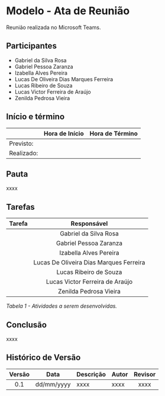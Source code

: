 # Modelo - Ata de Reunião

Reunião realizada no Microsoft Teams.

## Participantes

* Gabriel da Silva Rosa          
* Gabriel Pessoa Zaranza         
* Izabella Alves Pereira
* Lucas De Oliveira Dias Marques Ferreira     
* Lucas Ribeiro de Souza         
* Lucas Victor Ferreira de Araújo
* Zenilda Pedrosa Vieira         
  
## Início e término

|	             |Hora de Início  |Hora de Término  |
|--------------|:--------------:|:---------------:|
|Previsto:     |           |            |
|Realizado:    |           |            |

## Pauta

xxxx

## Tarefas

|Tarefa                                          |Responsável                    |
|------------------------------------------------|:-----------------------------:|
||Gabriel da Silva Rosa                   |
||Gabriel Pessoa Zaranza                  |
||Izabella Alves Pereira                  |
||Lucas De Oliveira Dias Marques Ferreira |
||Lucas Ribeiro de Souza                  |
||Lucas Victor Ferreira de Araújo         |
||Zenilda Pedrosa Vieira                  |


*Tabela 1 - Atividades a serem desenvolvidas.*

## Conclusão

xxxx

## Histórico de Versão

|Versão|Data|Descrição|Autor|Revisor|
|:----:|----|---------|-----|:-------:|
|0.1|dd/mm/yyyy|xxxx|xxxx|xxxx|
